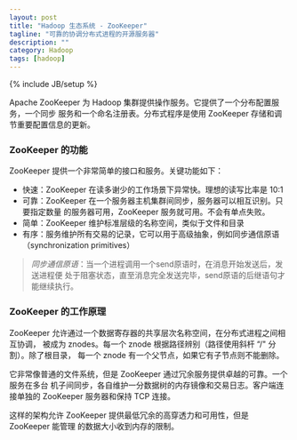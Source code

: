 ```yaml
---
layout: post
title: "Hadoop 生态系统 - ZooKeeper"
tagline: "可靠的协调分布式进程的开源服务器"
description: ""
category: Hadoop
tags: [hadoop]
---
```

{% include JB/setup %}

Apache ZooKeeper 为 Hadoop 集群提供操作服务。它提供了一个分布配置服务，一个同步
服务和一个命名注册表。分布式程序是使用 ZooKeeper 存储和调节重要配置信息的更新。

### ZooKeeper 的功能

ZooKeeper 提供一个非常简单的接口和服务。关键功能如下：

+ 快速：ZooKeeper 在读多谢少的工作场景下异常快。理想的读写比率是 10:1
+ 可靠：ZooKeeper 在一个服务器主机集群间同步，服务器可以相互识别。只要指定数量
的服务器可用，ZooKeeper 服务就可用。不会有单点失败。
+ 简单：ZooKeeper 维护标准层级的名称空间，类似于文件和目录
+ 有序：服务维护所有交易的记录，它可以用于高级抽象，例如同步通信原语（synchronization primitives）

> *同步通信原语*：当一个进程调用一个send原语时，在消息开始发送后，发送进程便
处于阻塞状态，直至消息完全发送完毕，send原语的后继语句才能继续执行。

### ZooKeeper 的工作原理

ZooKeeper 允许通过一个数据寄存器的共享层次名称空间，在分布式进程之间相互协调，
被成为 znodes。每一个 znode 根据路径辨别（路径使用斜杆 “/" 分割）。除了根目录，
每一个 znode 有一个父节点，如果它有子节点则不能删除。

它非常像普通的文件系统，但是 ZooKeeper 通过冗余服务提供卓越的可靠。一个服务在多台
机子间同步，各自维护一分数据树的内存镜像和交易日志。客户端连接单独的 ZooKeeper 
服务器和保持 TCP 连接。

这样的架构允许 ZooKeeper 提供最低冗余的高穿透力和可用性，但是 ZooKeeper 能管理
的数据大小收到内存的限制。
